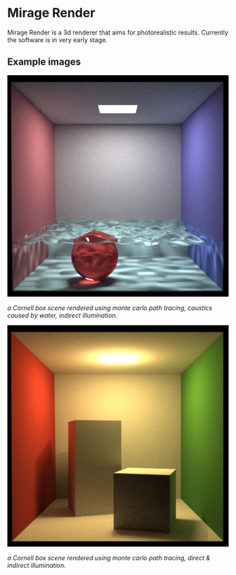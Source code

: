 Mirage Render
======

Mirage Render is a 3d renderer that aims for photorealistic results. Currently the software is in very early stage.

Example images
--------------

![Cornell Box, caustics test](img/mirage_water3.png "Cornell Box, caustics test")

_a Cornell box scene rendered using monte carlo path tracing, caustics caused by water, indirect illumination._

![Cornell Box, gi test](img/mirage_cornellbox_plight.png "Cornell Box, gi test")

_a Cornell box scene rendered using monte carlo path tracing, direct & indirect illumination._